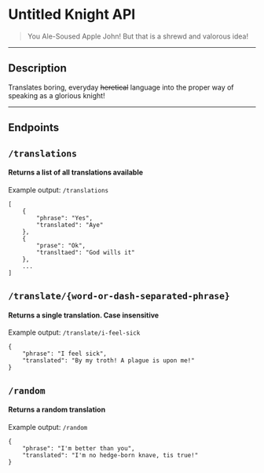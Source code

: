 # Untitled Knight API

> You Ale-Soused Apple John! But that is a shrewd and valorous idea!

---

## Description

Translates boring, everyday ~~heretical~~ language into the proper way of speaking as a glorious knight!

---

## Endpoints

## `/translations`
#### Returns a list of all translations available

Example output:
`/translations`
```
[
    {
        "phrase": "Yes",
        "translated": "Aye"
    },
    {
        "prase": "Ok",
        "transltaed": "God wills it"
    },
    ...
]
```

## `/translate/{word-or-dash-separated-phrase}`
#### Returns a single translation. Case insensitive

Example output:
`/translate/i-feel-sick`
```
{
    "phrase": "I feel sick",
    "translated": "By my troth! A plague is upon me!"
}
```

## `/random`
#### Returns a random translation

Example output:
`/random`
```
{
    "phrase": "I'm better than you",
    "translated": "I'm no hedge-born knave, tis true!"
}
```
